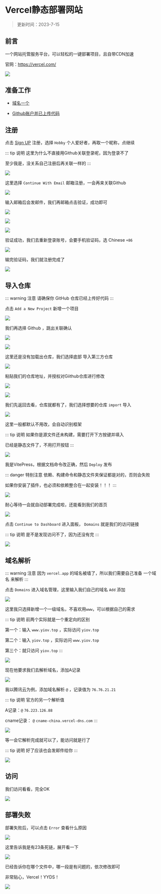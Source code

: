 # Vercel静态部署网站


> 更新时间：2023-7-15


## 前言

一个网站托管服务平台，可以轻松的一键部署项目，且自带CDN加速

官网：https://vercel.com/

![](/vercel/vercel-01.png)




## 准备工作

* [域名一个](./domain/)

* [Github账户并已上传代码](./github.md)




## 注册

点击 [Sign UP](https://vercel.com/signup) 注册，选择 `Hobby` 个人爱好者，再取一个昵称，点继续

::: tip 说明
这里为什么不直接用Github关联登录呢，因为登录不了

至少我是，没关系自己注册后再关联一样的
:::

![](/vercel/vercel-02.png)


这里选择 `Continue With Email` 邮箱注册，一会再来关联Github

![](/vercel/vercel-03.png)


输入邮箱后会发邮件，我们再邮箱点击验证，成功即可

![](/vercel/vercel-04.png)

![](/vercel/vercel-05.png)

![](/vercel/vercel-06.png)

验证成功，我们去重新登录账号，会要手机验证码，选 Chinese `+86`

![](/vercel/vercel-07.png)


输完验证码，我们就注册完成了

![](/vercel/vercel-08.png)


## 导入仓库

::: warning 注意
请确保你 GitHub 仓库已经上传好代码
:::

点击 `Add a New Project` 新增一个项目

![](/vercel/vercel-09.png)


我们再选择 Github ，跳出关联确认

![](/vercel/vercel-10.png)

![](/vercel/vercel-11.png)

这里还是没有加载出仓库，我们选择底部 导入第三方仓库

![](/vercel/vercel-12.png)


粘贴我们的仓库地址，并授权对Giithub仓库进行修改

![](/vercel/vercel-13.png)

![](/vercel/vercel-14.png)


我们先返回去看，仓库就都有了，我们选择想要的仓库 `import` 导入

![](/vercel/vercel-15.png)

这里一般都默认不用改，会自动识别框架

::: tip 说明
如果你是源文件还未构建，需要打开下方按键并填入

已经是静态文件了，不用打开按钮
:::

![](/vercel/vercel-16.png)


我是VitePress，根据文档命令改正确，然后 `Deploy` 发布

::: danger 特别注意
依赖、构建命令和静态文件夹保证都是对的，否则会失败

如果你安装了插件，也必须和依赖整合在一起安装！！！
:::

![](/vercel/vercel-17.png)



耐心等待一会就自动部署完成啦，还能看到我们的首页


![](/vercel/vercel-18.png)


点击 `Continue to Dashboard` 进入面板， `Domains` 就是我们的访问链接

::: tip 说明
是不是发现访问不了，因为还没有完
:::

![](/vercel/vercel-19.png)



## 域名解析

::: warning 注意
因为 `vercel.app` 的域名被墙了，所以我们需要自己准备 一个域名 来解析
:::

点击  `Domains` 进入域名管理，这里输入我们自己的域名 `Add` 添加

![](/vercel/vercel-20.png)

这里我只选择新增一个一级域名，不喜欢用`www`，可以根据自己的需求

::: tip 说明
前两个实际就是一个重定向的区别

第一个：输入 `www.yiov.top` ，实际访问 `yiov.top`

第二个：输入 `yiov.top` ，实际访问 `www.yiov.top`

第三个：就只访问 `yiov.top`
:::

![](/vercel/vercel-21.png)

现在他要求我们去解析域名，添加A记录

![](/vercel/vercel-22.png)

我以腾讯云为例，添加域名解析 `@` ，记录值为 `76.76.21.21`

::: tip 说明
官方的另一个解析值

A记录：`@` `76.223.126.88`

cname记录： `@` `cname-china.vercel-dns.com`
:::

![](/vercel/vercel-23.png)

等一会它解析完成就可以了，能访问就是行了

::: tip 说明
好了应该也会发邮件给你
:::

![](/vercel/vercel-24.png)




## 访问


我们访问看看，完全OK


![](/vercel/vercel-25.png)




## 部署失败

部署失败后，可以点击 `Error` 查看什么原因

![](/vercel/vercel-26.png)

这里告诉我是有23条死链，展开看一下

![](/vercel/vercel-27.png)

已经告诉你在哪个文件中，哪一段是有问题的，依次修改即可

非常贴心，Vercel！YYDS！

![](/vercel/vercel-28.png)







